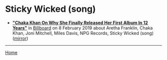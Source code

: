 # Sticky Wicked (song)

 - [**"Chaka Khan On Why She Finally Released Her First Album In 12 Years"**](https://www.billboard.com/articles/news/8496614/chaka-khan-hello-happiness-interview) in [Billboard](https://www.billboard.com/) on 8 February 2019 about Aretha Franklin, Chaka Khan, Joni Mitchell, Miles Davis, NPG Records, Sticky Wicked (song) ([mirror](https://web.archive.org/web/*/https://www.billboard.com/articles/news/8496614/chaka-khan-hello-happiness-interview))

----

[Home](../)
